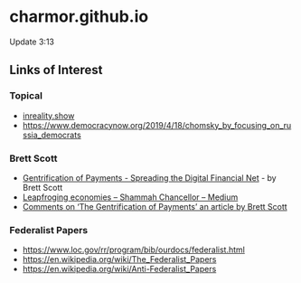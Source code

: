 # charmor.github.io

Update 3:13

## Links of Interest

### Topical
* [inreality.show]( http://inreality.show )
* https://www.democracynow.org/2019/4/18/chomsky_by_focusing_on_russia_democrats


### Brett Scott
* [Gentrification of Payments - Spreading the Digital Financial Net]( http://longreads.tni.org/state-of-power-2019/digital-payment-gentrification/ ) - by Brett Scott
* [Leapfroging economies – Shammah Chancellor – Medium]( https://medium.com/@shammahchancellor/a973577e3ba0 )
* [Comments on ‘The Gentrification of Payments’ an article by Brett Scott]( https://medium.com/@ta/comments-on-the-gentrification-of-payments-an-article-by-brett-scott-d2e5931e90c4 )

### Federalist Papers

* https://www.loc.gov/rr/program/bib/ourdocs/federalist.html
* https://en.wikipedia.org/wiki/The_Federalist_Papers
* https://en.wikipedia.org/wiki/Anti-Federalist_Papers


